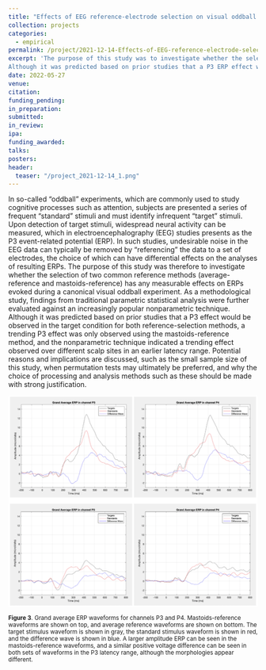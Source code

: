 ```yaml
---
title: "Effects of EEG reference-electrode selection on visual oddball experiments"
collection: projects
categories:
  - empirical
permalink: /project/2021-12-14-Effects-of-EEG-reference-electrode-selection-on-visual-oddball-experiments
excerpt: 'The purpose of this study was to investigate whether the selection of two common EEG reference methods (average-reference and mastoids-reference) had any measurable effects on event-related potentials (ERPs) evoked during a canonical visual oddball experiment.
Although it was predicted based on prior studies that a P3 ERP effect would be observed in the target condition for both reference-selection methods, a trending P3 effect was only observed using the mastoids-reference method.'
date: 2022-05-27
venue:
citation:
funding_pending:
in_preparation:
submitted:
in_review:
ipa:
funding_awarded:
talks:
posters:
header:
  teaser: "/project_2021-12-14_1.png"
---
```

In so-called “oddball” experiments, which are commonly used to study cognitive processes such as attention, subjects are presented a series of frequent “standard” stimuli and must identify infrequent “target” stimuli. Upon detection of target stimuli, widespread neural activity can be measured, which in electroencephalography (EEG) studies presents as the P3 event-related potential (ERP). In such studies, undesirable noise in the EEG data can typically be removed by “referencing” the data to a set of electrodes, the choice of which can have differential effects on the analyses of resulting ERPs. The purpose of this study was therefore to investigate whether the selection of two common reference methods (average-reference and mastoids-reference) has any measurable effects on ERPs evoked during a canonical visual oddball experiment. As a methodological study, findings from traditional parametric statistical analysis were further evaluated against an increasingly popular nonparametric technique. Although it was predicted based on prior studies that a P3 effect would be observed in the target condition for both reference-selection methods, a trending P3 effect was only observed using the mastoids-reference method, and the nonparametric technique indicated a trending effect observed over different scalp sites in an earlier latency range. Potential reasons and implications are discussed, such as the small sample size of this study, when permutation tests may ultimately be preferred, and why the choice of processing and analysis methods such as these should be made with strong justification.

<img src="/images/project_2021-12-14_1.png">
<p style="font-size: smaller"><b>Figure 3</b>. Grand average ERP waveforms for channels P3 and P4. Mastoids-reference waveforms are shown on top, and average reference waveforms are shown on bottom. The target stimulus waveform is shown in gray, the standard stimulus waveform is shown in red, and the difference wave is shown in blue. A larger amplitude ERP can be seen in the mastoids-reference waveforms, and a similar positive voltage difference can be seen in both sets of waveforms in the P3 latency range, although the morphologies appear different.</p>
